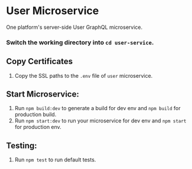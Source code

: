 User Microservice
=================================================

One platform's server-side User GraphQL microservice.

### Switch the working directory into `cd user-service`.

  Copy Certificates
  ------------
  1.  Copy the SSL paths to the `.env` file of `user` microservice.

  Start Microservice:
  ------------
  1.  Run `npm build:dev` to generate a build for dev env and `npm build` for production build.
  2.  Run `npm start:dev` to run your microservice for dev env and `npm start` for production env.


  Testing:
  ------------
  1.  Run `npm test` to run default tests.
